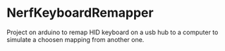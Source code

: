 NerfKeyboardRemapper
====================

Project on arduino to remap HID keyboard on a usb hub to a computer to simulate a choosen mapping from another one.
